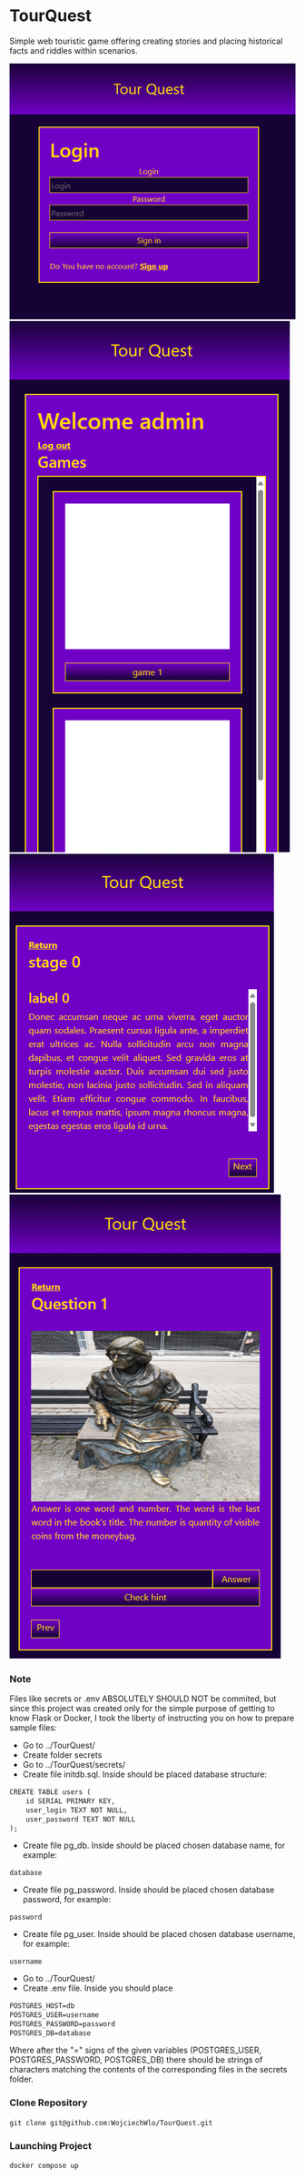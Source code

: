 # TourQuest
Simple web touristic game offering creating stories and placing historical facts and riddles within scenarios.

![diagram](GameLoginWindow.png)
![diagram](GameSelectWindow.png)
![diagram](GameStandard0.png)
![diagram](GameQuest.png)


### Note
Files like secrets or .env ABSOLUTELY SHOULD NOT be commited, but since this project was created only for the simple purpose of getting to know Flask or Docker, I took the liberty of instructing you on how to prepare sample files:
* Go to ../TourQuest/
* Create folder secrets
* Go to ../TourQuest/secrets/
* Create file initdb.sql. Inside should be placed database structure:
```
CREATE TABLE users (
    id SERIAL PRIMARY KEY,
    user_login TEXT NOT NULL,
    user_password TEXT NOT NULL
);
```
* Create file pg_db. Inside should be placed chosen database name, for example:
```
database
```
* Create file pg_password. Inside should be placed chosen database password, for example:
```
password
```
* Create file pg_user. Inside should be placed chosen database username, for example:
```
username
```
* Go to ../TourQuest/
* Create .env file. Inside you should place
```
POSTGRES_HOST=db
POSTGRES_USER=username
POSTGRES_PASSWORD=password
POSTGRES_DB=database
```
Where after the "=" signs of the given variables (POSTGRES_USER, POSTGRES_PASSWORD, POSTGRES_DB) there should be strings of characters matching the contents of the corresponding files in the secrets folder.


### Clone Repository
```
git clone git@github.com:WojciechWlo/TourQuest.git
```

### Launching Project
```
docker compose up
```